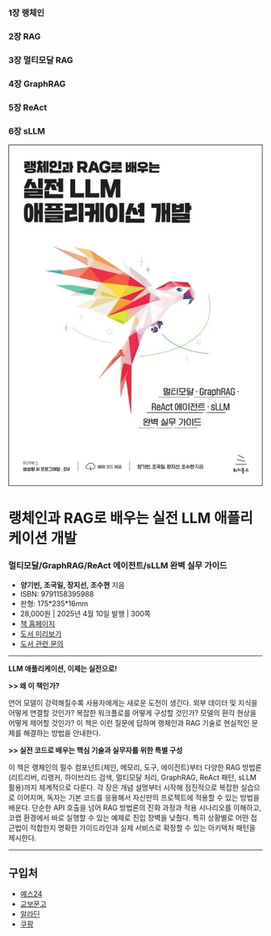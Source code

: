 ### 1장 랭체인
### 2장 RAG
### 3장 멀티모달 RAG
### 4장 GraphRAG
### 5장 ReAct
### 6장 sLLM

![cover](cover.jpg)

# 랭체인과 RAG로 배우는 실전 LLM 애플리케이션 개발
### 멀티모달/GraphRAG/ReAct 에이전트/sLLM 완벽 실무 가이드

- **양기빈, 조국일, 장지선, 조수현** 지음
- ISBN: 9791158395988
- 판형: 175\*235\*16mm
- 28,000원 | 2025년 4월 10일 발행 | 300쪽
- [책 홈페이지](https://wikibook.co.kr/langchain-rag/)
- [도서 미리보기](http://www.yes24.com/Product/Viewer/Preview/144417437)
- [도서 관련 문의](https://wikibook.co.kr/support/contact/)

---

**LLM 애플리케이션, 이제는 실전으로!**

**>> 왜 이 책인가?**

언어 모델이 강력해질수록 사용자에게는 새로운 도전이 생긴다. 외부 데이터 및 지식을 어떻게 연결할 것인가? 복잡한 워크플로를 어떻게 구성할 것인가? 모델의 환각 현상을 어떻게 제어할 것인가? 이 책은 이런 질문에 답하며 랭체인과 RAG 기술로 현실적인 문제를 해결하는 방법을 안내한다.

**>> 실전 코드로 배우는 핵심 기술과 실무자를 위한 특별 구성**

이 책은 랭체인의 필수 컴포넌트(체인, 메모리, 도구, 에이전트)부터 다양한 RAG 방법론(리트리버, 리랭커, 하이브리드 검색, 멀티모달 처리, GraphRAG, ReAct 패턴, sLLM 활용)까지 체계적으로 다룬다. 각 장은 개념 설명부터 시작해 점진적으로 복잡한 실습으로 이어지며, 독자는 기본 코드를 응용해서 자신만의 프로젝트에 적용할 수 있는 방법을 배운다. 
단순한 API 호출을 넘어 RAG 방법론의 진화 과정과 적용 시나리오를 이해하고, 코랩 환경에서 바로 실행할 수 있는 예제로 진입 장벽을 낮췄다. 특히 상황별로 어떤 접근법이 적합한지 명확한 가이드라인과 실제 서비스로 확장할 수 있는 아키텍처 패턴을 제시한다.

---
 
 ## 구입처
 
 - [예스24](https://www.yes24.com/product/goods/144417437)
 - [교보문고](https://product.kyobobook.co.kr/detail/S000216190787)
 - [알라딘](https://www.aladin.co.kr/shop/wproduct.aspx?ItemId=361602347)
 - [쿠팡](https://www.coupang.com/vp/products/8686486808?itemId=25217417252)
